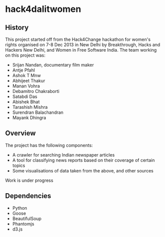 hack4dalitwomen
===============

History
-------
This project started off from the Hack4Change hackathon for women's rights organised on 7-8 Dec 2013 in New Delhi by
Breakthrough, Hacks and Hackers New Delhi, and Women in Free Software India. The team working on this
project was:

- Srijan Nandan, documentary film maker
- Antje Pfahl
- Ashok T Mnw
- Abhijeet Thakur
- Manan Vohra
- Debamitro Chakraborti
- Satabdi Das
- Abishek Bhat
- Tarashish Mishra
- Surendran Balachandran
- Mayank Dhingra

Overview
--------
The project has the following components:

- A crawler for searching Indian newspaper articles
- A tool for classifying news reports based on their coverage of certain topics
- Some visualisations of data taken from the above, and other sources

Work is under progress

Dependencies
------------
- Python
- Goose
- BeautifulSoup
- Phantomjs
- d3.js